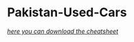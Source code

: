 # Pakistan-Used-Cars
[*here you can download the cheatsheet*](https://www.kaggle.com/karimali/used-cars-data-pakistan) 
